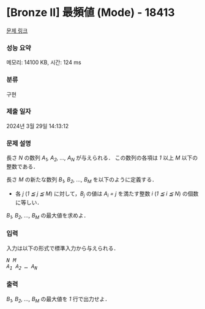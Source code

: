# [Bronze II] 最頻値 (Mode) - 18413 

[문제 링크](https://www.acmicpc.net/problem/18413) 

### 성능 요약

메모리: 14100 KB, 시간: 124 ms

### 분류

구현

### 제출 일자

2024년 3월 29일 14:13:12

### 문제 설명

<p>長さ <var>N</var> の数列 <var>A<sub>1</sub>, A<sub>2</sub>, ..., A<sub>N</sub></var> が与えられる． この数列の各項は <var>1</var> 以上 <var>M</var> 以下の整数である．</p>

<p>長さ <var>M</var> の新たな数列 <var>B<sub>1</sub>, B<sub>2</sub>, ..., B<sub>M</sub></var> を以下のように定義する．</p>

<ul>
	<li>各 <var>j</var> (<var>1 ≦ j ≦ M</var>) に対して，<var>B<sub>j</sub></var> の値は <var>A<sub>i</sub> = j</var> を満たす整数 <var>i</var> (<var>1 ≦ i ≦ N</var>) の個数に等しい．</li>
</ul>

<p><var>B<sub>1</sub>, B<sub>2</sub>, ..., B<sub>M</sub></var> の最大値を求めよ．</p>

### 입력 

 <p>入力は以下の形式で標準入力から与えられる．</p>

<pre><var>N</var> <var>M</var>
<var>A<sub>1</sub></var> <var>A<sub>2</sub></var> <var>…</var> <var>A<sub>N</sub></var></pre>

### 출력 

 <p><var>B<sub>1</sub>, B<sub>2</sub>, ..., B<sub>M</sub></var> の最大値を <var>1</var> 行で出力せよ．</p>

